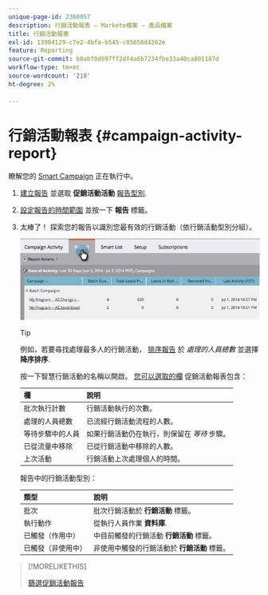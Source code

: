 ```yaml
---
unique-page-id: 2360057
description: 行銷活動報表 — Marketo檔案 — 產品檔案
title: 行銷活動報表
exl-id: 13904129-c7e2-4bfa-b545-c85656d4262e
feature: Reporting
source-git-commit: b8abf0d697ff2df4a6b7234fbe33a40ca801187d
workflow-type: tm+mt
source-wordcount: '218'
ht-degree: 2%

---
```


# 行銷活動報表 {#campaign-activity-report}

瞭解您的 [Smart Campaign](/help/marketo/product-docs/core-marketo-concepts/smart-campaigns/creating-a-smart-campaign/understanding-batch-and-trigger-smart-campaigns.md) 正在執行中。

1. [建立報告](/help/marketo/product-docs/reporting/basic-reporting/creating-reports/create-a-report-in-a-program.md) 並選取 **促銷活動活動** [報告型別](/help/marketo/product-docs/reporting/basic-reporting/report-types/report-type-overview.md).

1. [設定報告的時間範圍](/help/marketo/product-docs/reporting/basic-reporting/editing-reports/change-a-report-time-frame.md) 並按一下 **報告** 標籤。

1. 太棒了！ 探索您的報告以識別您最有效的行銷活動（依行銷活動型別分組）。

   ![](assets/campaign-activity-report-1.png)

   >[!TIP]
   >
   >例如，若要尋找處理最多人的行銷活動， [排序報告](/help/marketo/product-docs/reporting/basic-reporting/editing-reports/sort-report-on-columns.md) 於 _處理的人員總數_ 並選擇 **降序排序**.

   按一下智慧行銷活動的名稱以開啟。  [您可以選取的欄](/help/marketo/product-docs/reporting/basic-reporting/editing-reports/select-report-columns.md) 促銷活動報表包含：

   | 欄 | 說明 |
   |---|---|
   | 批次執行計數 | 行銷活動執行的次數。 |
   | 處理的人員總數 | 已流經行銷活動流程的人數。 |
   | 等待步驟中的人員 | 如果行銷活動仍在執行，則保留在 *等待* 步驟。 |
   | 已從流量中移除 | 已從行銷活動中移除的人數。 |
   | 上次活動 | 行銷活動上次處理個人的時間。 |

   報告中的行銷活動型別：

   | 類型 | 說明 |
   |---|---|
   | 批次 | 批次行銷活動於 **行銷活動** 標籤。 |
   | 執行動作 | 從執行人員作業 **資料庫**. |
   | 已觸發（作用中） | 中目前觸發的行銷活動 **行銷活動** 標籤。 |
   | 已觸發（非使用中） | 非使用中觸發的行銷活動於 **行銷活動** 標籤。 |

>[!MORELIKETHIS]
>
>[篩選促銷活動報告](/help/marketo/product-docs/reporting/basic-reporting/report-activity/filter-a-campaign-activity-report.md)
